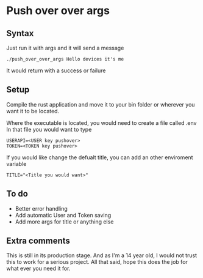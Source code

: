 # Push over over args
## Syntax
Just run it with args and it will send a message
  
``` 
./push_over_over_args Hello devices it's me
```
It would return with a success or failure

## Setup
Compile the rust application and move it to your bin folder or wherever you want it to be located.

Where the executable is located, you would need to create a file called .env
In that file you would want to type
```
USERAPI=<USER key pushover>
TOKEN=<TOKEN key pushover>
``` 
If you would like change the defualt title, you can add an other enviroment variable 
```
TITLE="<Title you would want>"
```
## To do
- Better error handling 
- Add automatic User and Token saving
- Add more args for title or anything else

## Extra comments
This is still in its production stage. And as I'm a 14 year old, I would not trust this to work for a serious project. All that said, hope this does the job for what ever you need it for.
